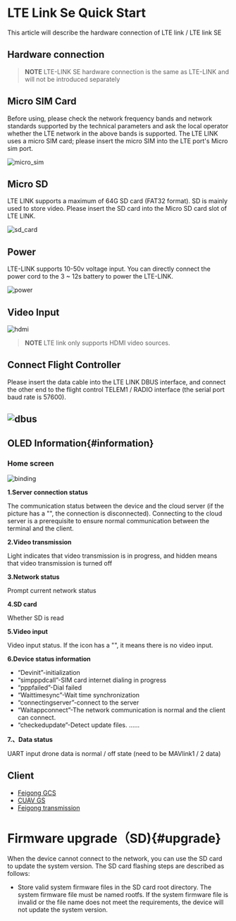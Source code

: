 # LTE Link Se Quick Start

 This article will describe the hardware connection of LTE link / LTE link SE

## Hardware connection

> **NOTE** LTE-LINK SE hardware connection is the same as LTE-LINK and will not be introduced separately

## Micro SIM Card

Before using, please check the network frequency bands and network standards supported by the technical parameters and ask the local operator whether the LTE network in the above bands is supported. The LTE LINK uses a micro SIM card; please insert the micro SIM into the LTE port's Micro sim port.

![micro\_sim](../assets/hardware_installation/micro_sim.jpg)

## Micro SD

LTE LINK supports a maximum of 64G SD card (FAT32 format). SD is mainly used to store video. Please insert the SD card into the Micro SD card slot of LTE LINK. 

![sd\_card](../assets/hardware_installation/sd_card.jpg)


## Power

LTE-LINK supports 10-50v voltage input. You can directly connect the power cord to the 3 ~ 12s battery to power the LTE-LINK.

![power](../assets/hardware_installation/lte_link_power.jpg)

## Video Input

![hdmi](../assets/hardware_installation/hdmi.jpg)

>**NOTE** LTE link only supports HDMI video sources.

## Connect Flight Controller

Please insert the data cable into the LTE LINK DBUS interface, and connect the other end to the flight control TELEM1 / RADIO interface (the serial port baud rate is 57600). 

![dbus](../assets/hardware_installation/dbus.jpg)
---
## OLED Information{#information}

###  Home screen

![binding](../assets/feigong/display-information.png)

**1.Server connection status**
 
The communication status between the device and the cloud server (if the picture has a "\", the connection is disconnected). Connecting to the cloud server is a prerequisite to ensure normal communication between the terminal and the client.

**2.Video transmission**

Light indicates that video transmission is in progress, and hidden means that video transmission is turned off

**3.Network status**

Prompt current network status

**4.SD card**

Whether SD is read

**5.Video input**

Video input status. If the icon has a "\", it means there is no video input.

**6.Device status information**

 * “Devinit”-initialization 
 * “simpppdcall”-SIM card internet dialing in progress 
 * “pppfailed”-Dial failed
 * “Waittimesync”-Wait time synchronization 
 * “connectingserver”-connect to the server 
 * “Waitappconnect”-The network communication is normal and the client can connect.
 * “checkedupdate”-Detect update files. 
 ...... 
 
**7.、Data status**
 
 UART input drone data is normal / off state (need to be MAVlink1 / 2 data)

## Client

- [Feigong GCS](feigong-gs.md)
- [CUAV GS](cuav-gs.md)
- [Feigong transmission](feigong-gs.md)

# Firmware upgrade（SD){#upgrade}

When the device cannot connect to the network, you can use the SD card to update the system version. The SD card flashing steps are described as follows:
* Store valid system firmware files in the SD card root directory. The system firmware file must be named rootfs. If the system firmware file is invalid or the file name does not meet the requirements, the device will not update the system version.
